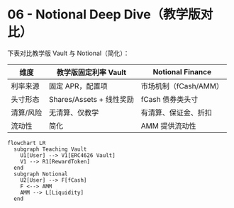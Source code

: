 # 06 - Notional Deep Dive（教学版对比）

下表对比教学版 Vault 与 Notional（简化）：

| 维度 | 教学版固定利率 Vault | Notional Finance |
|---|---|---|
| 利率来源 | 固定 APR，配置项 | 市场机制（fCash/AMM） |
| 头寸形态 | Shares/Assets + 线性奖励 | fCash 债券类头寸 |
| 清算/风险 | 无清算、仅教学 | 有清算、保证金、折扣 |
| 流动性 | 简化 | AMM 提供流动性 |

```mermaid
flowchart LR
  subgraph Teaching Vault
    U1[User] --> V1[ERC4626 Vault]
    V1 --> R1[RewardToken]
  end
  subgraph Notional
    U2[User] --> F[fCash]
    F <--> AMM
    AMM --> L[Liquidity]
  end
```
